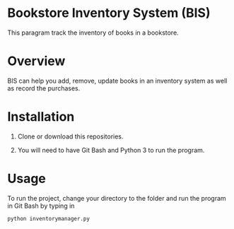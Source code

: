 # Bookstore Inventory System (BIS)

This paragram track the inventory of books in a bookstore. 

# Overview
BIS can help you add, remove, update books in an inventory system as well as record the purchases.  

# Installation

1. Clone or download this repositories.

2. You will need to have Git Bash and Python 3 to run the program. 

# Usage

To run the project, change your directory to the folder and run the program in Git Bash by typing in

    python inventorymanager.py